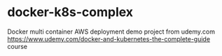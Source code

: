 # docker-k8s-complex

Docker multi container AWS deployment demo project from udemy.com https://www.udemy.com/docker-and-kubernetes-the-complete-guide course
